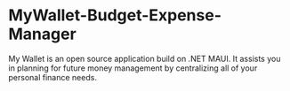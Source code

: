 # MyWallet-Budget-Expense-Manager
 My Wallet is an open source application build on .NET MAUI.  It assists you in planning for future money management by centralizing all of your personal finance needs.
